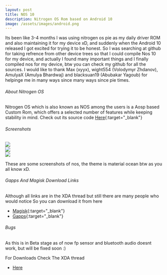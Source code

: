 ```yaml
---
layout: post
title: NOS 10
description: Nitrogen OS Rom based on Android 10
image: /assets/images/android.png
---
```


Its been like 3-4 months I was using nitrogen os pie as my daily driver ROM and also maintaining it for my device xD, and suddenly when the Android 10 released I got excited for trying it to be honest. So I was searching at github for taking refrence from other device trees so that I could compile Nos 10 for my device, and actually I found many important things and I finally compiled nos for my device, btw you can check my github for all the sources.
I would like to thank Max (xyyx), wight554 (Volodymyr Zhdanov), AmulyaX (Amulya Bhardwaj) and  blacksuan19 (Abubakar Yagoub) for helpinge me in many ways since many ways since pie times.

###### About Nitrogen OS

Nitrogen OS which is also known as NOS among the users is a Aosp based Custom Rom, which offers a selected number of features while keeping stability in mind. Check out its source code [Here](https://github.com/nitrogen-project){:target="_blank"}
 
###### Screenshots

<div class="row 200%">
    <div class="6u 12u$(medium)">
    <img src="/assets/images/10qs.png">
    </div>
    <div class="6u 12u$(medium)">
    <img src="/assets/images/icon.png">
    </div>
    <div class="6u 12u$(medium)">
    <img src="/assets/images/gesture.png">
    </div>
</div>
 
These are some screenshots of nos, the theme is material ocean btw as you all know xD.

###### Gapps And Magisk Download Links

Although all links are in the XDA thread but still there are many people who would notice So you can download it from here

- [Magisk](https://github.com/topjohnwu/magisk_files/tree/master/canary_builds){:target="_blank"}
- [Gapps](https://sourceforge.net/projects/opengapps/files/arm64/test/open_gapps-arm64-10.0-nano-20190920-UNOFFICIAL.zip/download){:target="_blank"}

###### Bugs

As this is in Beta  stage as of now fp sensor and bluetooth audio doesnt work, but will be fixed soon :)

For Downloads Check The XDA thread  
<ul class="actions">
    <li>
        <a href="https://forum.xda-developers.com/redmi-note-5/development/rom-nitrogenos-t3972303" class="button special fit">Here</a>
    </li>
</ul>

